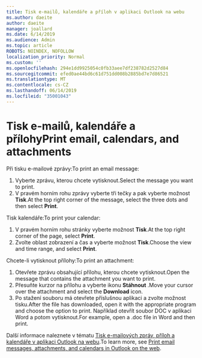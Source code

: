 ```yaml
---
title: Tisk e-mailů, kalendáře a příloh v aplikaci Outlook na webu
ms.author: daeite
author: daeite
manager: joallard
ms.date: 6/14/2019
ms.audience: Admin
ms.topic: article
ROBOTS: NOINDEX, NOFOLLOW
localization_priority: Normal
ms.custom: ''
ms.openlocfilehash: 294e1dd9925054c0fb33aee7df238782d2527d84
ms.sourcegitcommit: efed0ae44bd6c61d751dd008b2885bd7e7d86521
ms.translationtype: MT
ms.contentlocale: cs-CZ
ms.lasthandoff: 06/14/2019
ms.locfileid: "35001043"
---
```

# <a name="print-email-calendars-and-attachments"></a><span data-ttu-id="f06da-102">Tisk e-mailů, kalendáře a přílohy</span><span class="sxs-lookup"><span data-stu-id="f06da-102">Print email, calendars, and attachments</span></span>

<span data-ttu-id="f06da-103">Při tisku e-mailové zprávy:</span><span class="sxs-lookup"><span data-stu-id="f06da-103">To print an email message:</span></span>
  
1. <span data-ttu-id="f06da-104">Vyberte zprávu, kterou chcete vytisknout.</span><span class="sxs-lookup"><span data-stu-id="f06da-104">Select the message you want to print.</span></span>
1. <span data-ttu-id="f06da-105">V pravém horním rohu zprávy vyberte tři tečky a pak vyberte možnost **Tisk**.</span><span class="sxs-lookup"><span data-stu-id="f06da-105">At the top right corner of the message, select the three dots and then select **Print**.</span></span>

<span data-ttu-id="f06da-106">Tisk kalendáře:</span><span class="sxs-lookup"><span data-stu-id="f06da-106">To print your calendar:</span></span>

1. <span data-ttu-id="f06da-107">V pravém horním rohu stránky vyberte možnost **Tisk**.</span><span class="sxs-lookup"><span data-stu-id="f06da-107">At the top right corner of the page, select **Print**.</span></span>
1. <span data-ttu-id="f06da-108">Zvolte oblast zobrazení a čas a vyberte možnost **Tisk**.</span><span class="sxs-lookup"><span data-stu-id="f06da-108">Choose the view and time range, and select **Print**.</span></span>

<span data-ttu-id="f06da-109">Chcete-li vytisknout přílohy:</span><span class="sxs-lookup"><span data-stu-id="f06da-109">To print an attachment:</span></span>

1. <span data-ttu-id="f06da-110">Otevřete zprávu obsahující přílohu, kterou chcete vytisknout.</span><span class="sxs-lookup"><span data-stu-id="f06da-110">Open the message that contains the attachment you want to print.</span></span>
2. <span data-ttu-id="f06da-111">Přesuňte kurzor na přílohu a vyberte ikonu **Stáhnout** .</span><span class="sxs-lookup"><span data-stu-id="f06da-111">Move your cursor over the attachment and select the **Download** icon.</span></span>
3. <span data-ttu-id="f06da-112">Po stažení souboru má otevřete příslušnou aplikaci a zvolte možnost tisku.</span><span class="sxs-lookup"><span data-stu-id="f06da-112">After the file has downloaded, open it with the appropriate program and choose the option to print.</span></span> <span data-ttu-id="f06da-113">Například otevřít soubor DOC v aplikaci Word a potom vytisknout.</span><span class="sxs-lookup"><span data-stu-id="f06da-113">For example, open a .doc file in Word and then print.</span></span>

<span data-ttu-id="f06da-114">Další informace naleznete v tématu [Tisk e-mailových zpráv, příloh a kalendáře v aplikaci Outlook na webu](https://support.office.com/article/2cf529d1-3b8f-4de2-b254-b7f870e58a2b).</span><span class="sxs-lookup"><span data-stu-id="f06da-114">To learn more, see [Print email messages, attachments, and calendars in Outlook on the web](https://support.office.com/article/2cf529d1-3b8f-4de2-b254-b7f870e58a2b).</span></span>